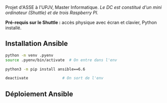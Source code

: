 Projet d'ASSE à l'UPJV, Master Informatique.
*Le DC est constitué d'un mini ordinateur (Shuttle) et de trois Raspberry PI.*

**Pré-requis sur le Shuttle :** accès physique avec écran et clavier, Python installé.


## Installation Ansible
```bash
python -m venv .pyenv
source .pyenv/bin/activate  # On entre dans l'env

python3 -m pip install ansible==6.6

deactivate               # On sort de l'env
```

## Déploiement Ansible


